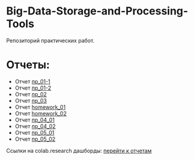 # Big-Data-Storage-and-Processing-Tools
Репозиторий практических работ. 

# Отчеты:
 - Отчет [пр_01-1](https://github.com/BashkatovaAD/-Big-Data-Storage-and-Processing-Tools/tree/main/practice/otcht-01-01.pdf)
 - Отчет [пр_01-2](https://github.com/BashkatovaAD/-Big-Data-Storage-and-Processing-Tools/tree/main/practice/otcht-01-02.pdf) 
 - Отчет [пр_02](https://github.com/BashkatovaAD/-Big-Data-Storage-and-Processing-Tools/tree/main/practice/otcht-02.pdf)
 - Отчет [пр_03](https://github.com/BashkatovaAD/-Big-Data-Storage-and-Processing-Tools/tree/main/practice/otcht-03.pdf) 
 - Отчет [homework_01](https://github.com/BashkatovaAD/-Big-Data-Storage-and-Processing-Tools/tree/main/practice/homework_01.pdf) 
 - Отчет [homework_02](https://github.com/BashkatovaAD/-Big-Data-Storage-and-Processing-Tools/tree/main/practice/homework_02.pdf) 
 - Отчет [пр_04_01](https://github.com/BashkatovaAD/-Big-Data-Storage-and-Processing-Tools/tree/main/practice/pr_04_01.ipynb) 
 - Отчет [пр_04_02](https://github.com/BashkatovaAD/-Big-Data-Storage-and-Processing-Tools/tree/main/practice/pr_04_02.ipynb) 
 - Отчет [пр_05_01](https://github.com/BashkatovaAD/-Big-Data-Storage-and-Processing-Tools/tree/main/practice/otch-05-01.pdf) 
 - Отчет [пр_05_02](https://github.com/BashkatovaAD/-Big-Data-Storage-and-Processing-Tools/tree/main/practice/otch-05-02.pdf) 
 
 Ссылки на colab.research дашборды: [перейти к отчетам](https://github.com/BashkatovaAD/-Big-Data-Storage-and-Processing-Tools/tree/main/practice/link.md)
